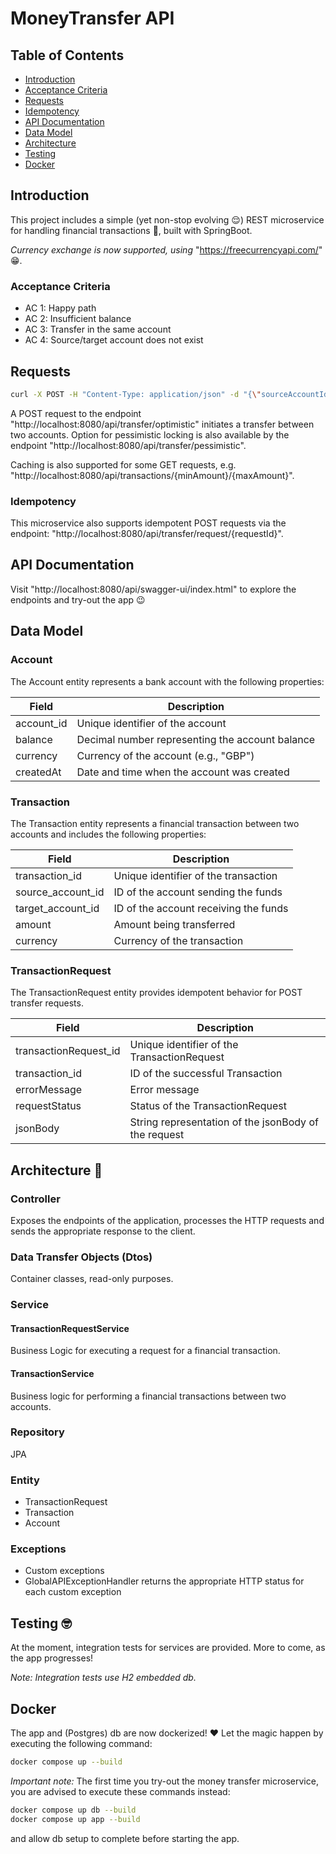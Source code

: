 # MoneyTransfer API

## Table of Contents
- [Introduction](#introduction)
- [Acceptance Criteria](#acceptance-criteria)
- [Requests](#requests)
- [Idempotency](#idempotency)
- [API Documentation](#api-documentation)
- [Data Model](#data-model)
- [Architecture](#architecture)
- [Testing](#testing)
- [Docker](#docker)

## Introduction
This project includes a simple (yet non-stop evolving 😌) REST microservice for handling financial transactions 💸, built with SpringBoot.  

*Currency exchange is now supported, using* "https://freecurrencyapi.com/" 😁.

### Acceptance Criteria
- AC 1: Happy path
- AC 2: Insufficient balance
- AC 3: Transfer in the same account
- AC 4: Source/target account does not exist

## Requests
````bash
curl -X POST -H "Content-Type: application/json" -d "{\"sourceAccountId\": \"79360a7e-5249-4822-b3fe-dabfd40b8737\", \"targetAccountId\": \"ef30b8d1-6c5d-4187-b2c4-ab3c640d1b18\", \"amount\": 30.00}" "http://localhost:8080/api/transfer/optimistic"
````
A POST request to the endpoint "http://localhost:8080/api/transfer/optimistic" initiates a transfer between two accounts. Option for pessimistic locking is also available by the endpoint "http://localhost:8080/api/transfer/pessimistic".

Caching is also supported for some GET requests, e.g. "http://localhost:8080/api/transactions/{minAmount}/{maxAmount}".

### Idempotency
This microservice also supports idempotent POST requests via the endpoint: "http://localhost:8080/api/transfer/request/{requestId}".

## API Documentation
Visit "http://localhost:8080/api/swagger-ui/index.html" to explore the endpoints and try-out the app 😉

## Data Model
### Account
The Account entity represents a bank account with the following properties:

| Field     | Description                    |
|-----------|--------------------------------|
| account_id        | Unique identifier of the account |
| balance           | Decimal number representing the account balance |
| currency          | Currency of the account (e.g., "GBP") |
| createdAt         | Date and time when the account was created |

### Transaction
The Transaction entity represents a financial transaction between two accounts and includes the following properties:

| Field            | Description                          |
|------------------|--------------------------------------|
| transaction_id   | Unique identifier of the transaction |
| source_account_id  | ID of the account sending the funds   |
| target_account_id  | ID of the account receiving the funds |
| amount           | Amount being transferred              |
| currency         | Currency of the transaction           |

### TransactionRequest
The TransactionRequest entity provides idempotent behavior for POST transfer requests.

| Field                 | Description                                          |
|-----------------------|------------------------------------------------------|
| transactionRequest_id | Unique identifier of the TransactionRequest          |
| transaction_id        | ID of the successful Transaction                     |
| errorMessage          | Error message                                        |
| requestStatus         | Status of the TransactionRequest                     |
| jsonBody              | String representation of the jsonBody of the request |

## Architecture 🧐
### Controller
Exposes the endpoints of the application, processes the HTTP requests and sends the appropriate response to the client.

### Data Transfer Objects (Dtos)
Container classes, read-only purposes.

### Service
#### TransactionRequestService
Business Logic for executing a request for a financial transaction.

#### TransactionService
Business logic for performing a financial transactions between two accounts.

### Repository
JPA

### Entity
- TransactionRequest
- Transaction
- Account

### Exceptions
- Custom exceptions
- GlobalAPIExceptionHandler returns the appropriate HTTP status for each custom exception

## Testing 🤓
At the moment, integration tests for services are provided. More to come, as the app progresses! 

*Note: Integration tests use H2 embedded db.*

## Docker
The app and (Postgres) db are now dockerized! ❤️ Let the magic happen by executing the following command:
````bash
docker compose up --build
````
*Important note:* The first time you try-out the money transfer microservice, you are advised to execute these commands instead:
````bash
docker compose up db --build
docker compose up app --build
````
and allow db setup to complete before starting the app.




